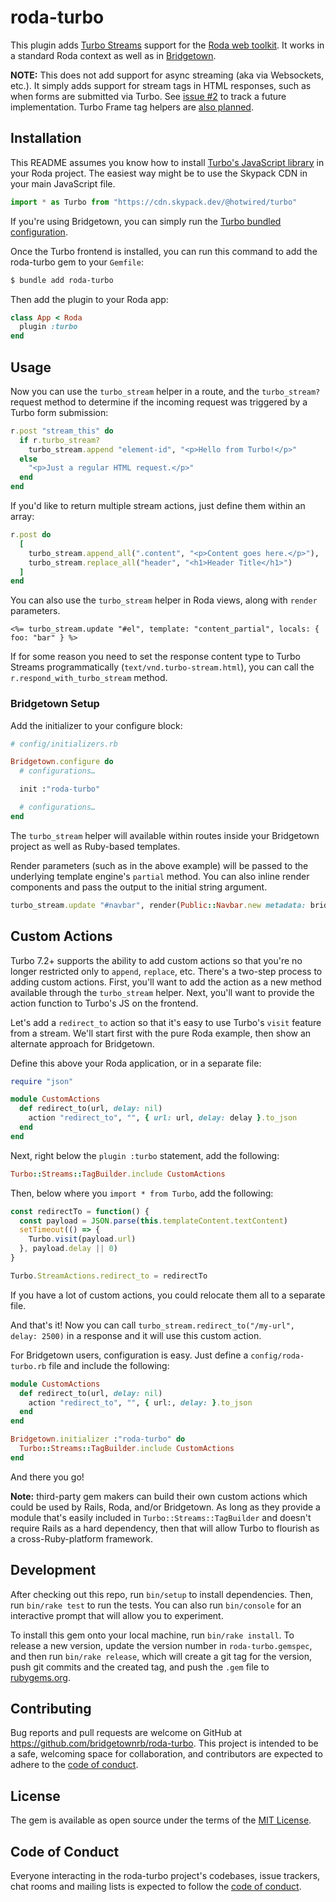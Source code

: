 # roda-turbo

This plugin adds [Turbo Streams](https://turbo.hotwired.dev/handbook/streams) support for the [Roda web toolkit](http://roda.jeremyevans.net/). It works in a standard Roda context as well as in [Bridgetown](https://www.bridgetownrb.com).

**NOTE:** This does not add support for async streaming (aka via Websockets, etc.). It simply adds support for stream tags in HTML responses, such as when forms are submitted via Turbo. See [issue #2](https://github.com/bridgetownrb/roda-turbo/issues/2) to track a future implementation. Turbo Frame tag helpers are [also planned](https://github.com/bridgetownrb/roda-turbo/issues/1).

## Installation

This README assumes you know how to install [Turbo's JavaScript library](https://turbo.hotwired.dev/handbook/installing) in your Roda project. The easiest way might be to use the Skypack CDN in your main JavaScript file.

```js
import * as Turbo from "https://cdn.skypack.dev/@hotwired/turbo"
```

If you're using Bridgetown, you can simply run the [Turbo bundled configuration](https://www.bridgetownrb.com/docs/bundled-configurations#turbo).

Once the Turbo frontend is installed, you can run this command to add the roda-turbo gem to your `Gemfile`:

```sh
$ bundle add roda-turbo
```

Then add the plugin to your Roda app:

```rb
class App < Roda
  plugin :turbo
end
```

## Usage

Now you can use the `turbo_stream` helper in a route, and the `turbo_stream?` request method to determine if the incoming request was triggered by a Turbo form submission:

```rb
r.post "stream_this" do
  if r.turbo_stream?
    turbo_stream.append "element-id", "<p>Hello from Turbo!</p>"
  else
    "<p>Just a regular HTML request.</p>"
  end
end
```

If you'd like to return multiple stream actions, just define them within an array:

```rb
r.post do
  [
    turbo_stream.append_all(".content", "<p>Content goes here.</p>"),
    turbo_stream.replace_all("header", "<h1>Header Title</h1>")
  ]
end
```

You can also use the `turbo_stream` helper in Roda views, along with `render` parameters.

```erb
<%= turbo_stream.update "#el", template: "content_partial", locals: { foo: "bar" } %>
```

If for some reason you need to set the response content type to Turbo Streams programmatically (`text/vnd.turbo-stream.html`), you can call the `r.respond_with_turbo_stream` method.

### Bridgetown Setup

Add the initializer to your configure block:

```rb
# config/initializers.rb

Bridgetown.configure do
  # configurations…

  init :"roda-turbo"

  # configurations…
end
```

The `turbo_stream` helper will available within routes inside your Bridgetown project as well as Ruby-based templates.

Render parameters (such as in the above example) will be passed to the underlying template engine's `partial` method. You can also inline render components and pass the output to the initial string argument.

```rb
turbo_stream.update "#navbar", render(Public::Navbar.new metadata: bridgetown_site.metadata, resource: resource)
```

## Custom Actions

Turbo 7.2+ supports the ability to add custom actions so that you're no longer restricted only to `append`, `replace`, etc. There's a two-step process to adding custom actions. First, you'll want to add the action as a new method available through the `turbo_stream` helper. Next, you'll want to provide the action function to Turbo's JS on the frontend.

Let's add a `redirect_to` action so that it's easy to use Turbo's `visit` feature from a stream. We'll start first with the pure Roda example, then show an alternate approach for Bridgetown.

Define this above your Roda application, or in a separate file:

```ruby
require "json"

module CustomActions
  def redirect_to(url, delay: nil)
    action "redirect_to", "", { url: url, delay: delay }.to_json
  end
end
```

Next, right below the `plugin :turbo` statement, add the following:

```ruby
Turbo::Streams::TagBuilder.include CustomActions
```

Then, below where you `import * from Turbo`, add the following:

```js
const redirectTo = function() {
  const payload = JSON.parse(this.templateContent.textContent)
  setTimeout(() => {
    Turbo.visit(payload.url)
  }, payload.delay || 0)
}

Turbo.StreamActions.redirect_to = redirectTo
```

If you have a lot of custom actions, you could relocate them all to a separate file.

And that's it! Now you can call `turbo_stream.redirect_to("/my-url", delay: 2500)` in a response and it will use this custom action.

For Bridgetown users, configuration is easy. Just define a `config/roda-turbo.rb` file and include the following:

```ruby
module CustomActions
  def redirect_to(url, delay: nil)
    action "redirect_to", "", { url:, delay: }.to_json
  end
end

Bridgetown.initializer :"roda-turbo" do
  Turbo::Streams::TagBuilder.include CustomActions
end
```

And there you go!

**Note:** third-party gem makers can build their own custom actions which could be used by Rails, Roda, and/or Bridgetown. As long as they provide a module that's easily included in `Turbo::Streams::TagBuilder` and doesn't require Rails as a hard dependency, then that will allow Turbo to flourish as a cross-Ruby-platform framework.

## Development

After checking out this repo, run `bin/setup` to install dependencies. Then, run `bin/rake test` to run the tests. You can also run `bin/console` for an interactive prompt that will allow you to experiment.

To install this gem onto your local machine, run `bin/rake install`. To release a new version, update the version number in `roda-turbo.gemspec`, and then run `bin/rake release`, which will create a git tag for the version, push git commits and the created tag, and push the `.gem` file to [rubygems.org](https://rubygems.org).

## Contributing

Bug reports and pull requests are welcome on GitHub at https://github.com/bridgetownrb/roda-turbo. This project is intended to be a safe, welcoming space for collaboration, and contributors are expected to adhere to the [code of conduct](https://github.com/bridgetownrb/roda-turbo/blob/main/CODE_OF_CONDUCT.md).

## License

The gem is available as open source under the terms of the [MIT License](https://opensource.org/licenses/MIT).

## Code of Conduct

Everyone interacting in the roda-turbo project's codebases, issue trackers, chat rooms and mailing lists is expected to follow the [code of conduct](https://github.com/bridgetownrb/roda-turbo/blob/main/CODE_OF_CONDUCT.md).
